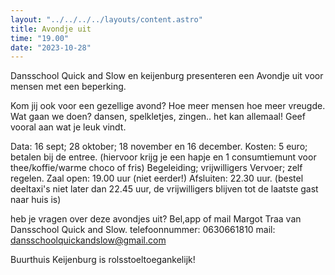 ```yaml
---
layout: "../../../../layouts/content.astro"
title: Avondje uit 
time: "19.00"
date: "2023-10-28"
---
```



Dansschool Quick and Slow en keijenburg presenteren een Avondje uit voor mensen met een beperking.

Kom jij ook voor een gezellige avond?
Hoe meer mensen hoe meer vreugde.
Wat gaan we doen? dansen, spelkletjes, zingen.. het kan allemaal! Geef vooral aan wat je leuk vindt.

Data: 16 sept; 28 oktober; 18 november en 16 december.
Kosten: 5 euro; betalen bij de entree. (hiervoor krijg je een hapje en 1 consumtiemunt voor thee/koffie/warme choco of fris) 
Begeleiding; vrijwilligers
Vervoer; zelf regelen.
Zaal open: 19.00 uur (niet eerder!)
Afsluiten: 22.30 uur. (bestel deeltaxi's niet later dan 22.45 uur, de vrijwilligers blijven tot de laatste gast naar huis is)

heb je vragen over deze avondjes uit?
Bel,app of mail Margot Traa van Dansschool Quick and Slow.
telefoonnummer: 0630661810
mail: dansschoolquickandslow@gmail.com

Buurthuis Keijenburg is rolsstoeltoegankelijk!
